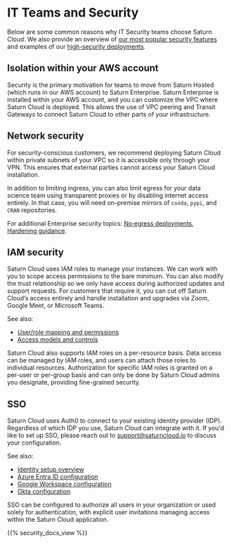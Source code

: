 # IT Teams and Security

Below are some common reasons why IT Security teams choose Saturn Cloud. We also provide an overview of [our most popular security features](/docs) and examples of our [high-security deployments](/docs).

## Isolation within your AWS account

Security is the primary motivation for teams to move from Saturn Hosted (which runs in our AWS account) to Saturn Enterprise. Saturn Enterprise is installed within your AWS account, and you can customize the VPC where Saturn Cloud is deployed. This allows the use of VPC peering and Transit Gateways to connect Saturn Cloud to other parts of your infrastructure.

## Network security

For security-conscious customers, we recommend deploying Saturn Cloud within private subnets of your VPC so it is accessible only through your VPN. This ensures that external parties cannot access your Saturn Cloud installation.

In addition to limiting ingress, you can also limit egress for your data science team using transparent proxies or by disabling internet access entirely. In that case, you will need on-premise mirrors of `conda`, `pypi`, and `CRAN` repositories.

For additional Enterprise security topics: [No‑egress deployments](/docs/enterprise/installation/no-internet/), [Hardening guidance](/docs/enterprise/installation/high-security/).

## IAM security

Saturn Cloud uses IAM roles to manage your instances. We can work with you to scope access permissions to the bare minimum. You can also modify the trust relationship so we only have access during authorized updates and support requests. For customers that require it, you can cut off Saturn Cloud’s access entirely and handle installation and upgrades via Zoom, Google Meet, or Microsoft Teams.

See also:

- [User/role mapping and permissions](/docs/enterprise/installation/saturn-users-and-iam-roles/)
- [Access models and controls](/docs/enterprise/access/)

Saturn Cloud also supports IAM roles on a per-resource basis. Data access can be managed by IAM roles, and users can attach those roles to individual resources. Authorization for specific IAM roles is granted on a per-user or per-group basis and can only be done by Saturn Cloud admins you designate, providing fine-grained security.

## SSO

Saturn Cloud uses Auth0 to connect to your existing identity provider (IDP). Regardless of which IDP you use, Saturn Cloud can integrate with it. If you'd like to set up SSO, please reach out to support@saturncloud.io to discuss your configuration.

See also:

- [Identity setup overview](/docs/enterprise/installation/identity/)
- [Azure Entra ID configuration](/docs/enterprise/installation/identity/azure/)
- [Google Workspace configuration](/docs/enterprise/installation/identity/google/)
- [Okta configuration](/docs/enterprise/installation/identity/okta/)

SSO can be configured to authorize all users in your organization or used solely for authentication, with explicit user invitations managing access within the Saturn Cloud application.

{{% security_docs_view %}}
